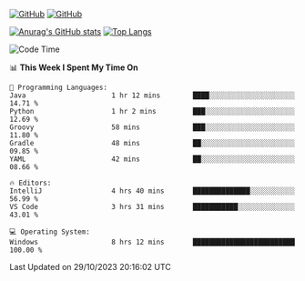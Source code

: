 [![GitHub](https://img.shields.io/github/followers/sharpxk?style=social)](https://github.com/sharpxk) [![GitHub](https://img.shields.io/github/stars/sharpxk?style=social)](https://github.com/sharpxk)

[![Anurag's GitHub stats](https://github-readme-stats-git-masterrstaa-rickstaa.vercel.app/api?username=sharpxk&hide=contribs,prs,issues&show_icons=true&theme=tokyonight)](https://github.com/anuraghazra/github-readme-stats)
[![Top Langs](https://github-readme-stats-git-masterrstaa-rickstaa.vercel.app/api/top-langs/?username=sharpxk&layout=compact&theme=tokyonight)](https://github.com/anuraghazra/github-readme-stats)

<!--START_SECTION:waka-->
![Code Time](http://img.shields.io/badge/Code%20Time-340%20hrs%2021%20mins-blue)

📊 **This Week I Spent My Time On** 

```text
💬 Programming Languages: 
Java                     1 hr 12 mins        ████░░░░░░░░░░░░░░░░░░░░░   14.71 % 
Python                   1 hr 2 mins         ███░░░░░░░░░░░░░░░░░░░░░░   12.69 % 
Groovy                   58 mins             ███░░░░░░░░░░░░░░░░░░░░░░   11.80 % 
Gradle                   48 mins             ██░░░░░░░░░░░░░░░░░░░░░░░   09.85 % 
YAML                     42 mins             ██░░░░░░░░░░░░░░░░░░░░░░░   08.66 % 

🔥 Editors: 
IntelliJ                 4 hrs 40 mins       ██████████████░░░░░░░░░░░   56.99 % 
VS Code                  3 hrs 31 mins       ███████████░░░░░░░░░░░░░░   43.01 % 

💻 Operating System: 
Windows                  8 hrs 12 mins       █████████████████████████   100.00 % 
```


 Last Updated on 29/10/2023 20:16:02 UTC
<!--END_SECTION:waka-->
